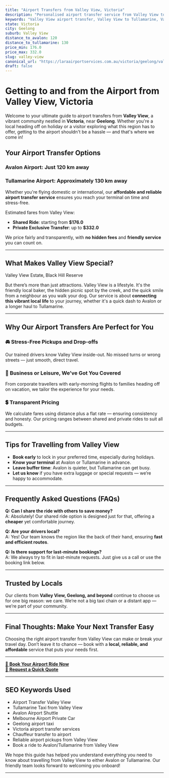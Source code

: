 ```yaml
---
title: "Airport Transfers from Valley View, Victoria"
description: "Personalised airport transfer service from Valley View to Avalon and Tullamarine airports. Enjoy a smooth, affordable ride with us!"
keywords: "Valley View airport transfer, Valley View to Tullamarine, Valley View to Avalon, airport taxi Valley View, private airport transfer Valley View, shared ride Valley View, Valley View transfers, airport shuttle Valley View, book Valley View airport taxi, affordable Valley View airport transfer, Valley View airport transfer service, airport transfer Geelong, airport transfer Melbourne, Melbourne airport taxi, airport transfers Victoria, Tullamarine airport shuttle, Avalon airport transfers, Melbourne private transfer, airport transport services Melbourne"
state: Victoria
city: Geelong
suburb: Valley View
distance_to_avalon: 120
distance_to_tullamarine: 130
price_min: 176.0
price_max: 332.0
slug: valley-view
canonical_url: "https://laraairportservices.com.au/victoria/geelong/valley-view/"
draft: false
---
```


# Getting to and from the Airport from Valley View, Victoria

Welcome to your ultimate guide to airport transfers from **Valley View**, a vibrant community nestled in **Victoria**, near **Geelong**. Whether you're a local heading off on holiday or a visitor exploring what this region has to offer, getting to the airport shouldn't be a hassle — and that's where we come in!

## Your Airport Transfer Options

### Avalon Airport: Just 120 km away  
### Tullamarine Airport: Approximately 130 km away

Whether you're flying domestic or international, our **affordable and reliable airport transfer service** ensures you reach your terminal on time and stress-free.

Estimated fares from Valley View:
- **Shared Ride**: starting from **$176.0**
- **Private Exclusive Transfer**: up to **$332.0**

We price fairly and transparently, with **no hidden fees** and **friendly service** you can count on.

---

## What Makes Valley View Special?

Valley View Estate, Black Hill Reserve

But there’s more than just attractions. Valley View is a lifestyle. It's the friendly local baker, the hidden picnic spot by the creek, and the quick smile from a neighbour as you walk your dog. Our service is about **connecting this vibrant local life** to your journey, whether it's a quick dash to Avalon or a longer haul to Tullamarine.

---

## Why Our Airport Transfers Are Perfect for You

### 🚘 Stress-Free Pickups and Drop-offs
Our trained drivers know Valley View inside-out. No missed turns or wrong streets — just smooth, direct travel.

### 💼 Business or Leisure, We’ve Got You Covered
From corporate travellers with early-morning flights to families heading off on vacation, we tailor the experience for your needs.

### 💲 Transparent Pricing
We calculate fares using distance plus a flat rate — ensuring consistency and honesty. Our pricing ranges between shared and private rides to suit all budgets.

---

## Tips for Travelling from Valley View

- **Book early** to lock in your preferred time, especially during holidays.
- **Know your terminal** at Avalon or Tullamarine in advance.
- **Leave buffer time**: Avalon is quieter, but Tullamarine can get busy.
- **Let us know** if you have extra luggage or special requests — we’re happy to accommodate.

---

## Frequently Asked Questions (FAQs)

**Q: Can I share the ride with others to save money?**  
A: Absolutely! Our shared ride option is designed just for that, offering a **cheaper** yet comfortable journey.

**Q: Are your drivers local?**  
A: Yes! Our team knows the region like the back of their hand, ensuring **fast and efficient routes**.

**Q: Is there support for last-minute bookings?**  
A: We always try to fit in last-minute requests. Just give us a call or use the booking link below.

---

## Trusted by Locals

Our clients from **Valley View, Geelong, and beyond** continue to choose us for one big reason: we care. We’re not a big taxi chain or a distant app — we’re part of your community.

---

## Final Thoughts: Make Your Next Transfer Easy

Choosing the right airport transfer from Valley View can make or break your travel day. Don’t leave it to chance — book with a **local, reliable, and affordable** service that puts your needs first.

---

[📅 **Book Your Airport Ride Now**](https://laraairportservices.square.site/s/appointments)  
[📧 **Request a Quick Quote**](https://laraairportservices.square.site/contact-us)

---

## SEO Keywords Used
- Airport Transfer Valley View
- Tullamarine Taxi from Valley View
- Avalon Airport Shuttle
- Melbourne Airport Private Car
- Geelong airport taxi
- Victoria airport transfer services
- Chauffeur transfer to airport
- Reliable airport pickups from Valley View
- Book a ride to Avalon/Tullamarine from Valley View

We hope this guide has helped you understand everything you need to know about travelling from Valley View to either Avalon or Tullamarine. Our friendly team looks forward to welcoming you onboard!

---
